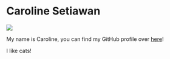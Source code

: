 # Caroline Setiawan

![](https://media.giphy.com/media/vFKqnCdLPNOKc/giphy.gif)

My name is Caroline, you can find my GitHub profile over [here](${https://github.com/cset00})!

I like cats!
